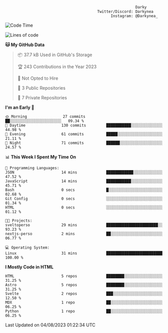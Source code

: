 ```text
                                                          Darky
                                         Twitter/Discord: Darkynea
                                               Instagram: @Darkynea_
```

<!--START_SECTION:waka-->
![Code Time](http://img.shields.io/badge/Code%20Time-7%20hrs%2036%20mins-blue)

![Lines of code](https://img.shields.io/badge/From%20Hello%20World%20I%27ve%20Written-73.7%20thousand%20lines%20of%20code-blue)

**🐱 My GitHub Data** 

> 📦 37.7 kB Used in GitHub's Storage 
 > 
> 🏆 243 Contributions in the Year 2023
 > 
> 🚫 Not Opted to Hire
 > 
> 📜 3 Public Repositories 
 > 
> 🔑 7 Private Repositories 
 > 
**I'm an Early 🐤** 

```text
🌞 Morning                27 commits          ██░░░░░░░░░░░░░░░░░░░░░░░   09.34 % 
🌆 Daytime                130 commits         ███████████░░░░░░░░░░░░░░   44.98 % 
🌃 Evening                61 commits          █████░░░░░░░░░░░░░░░░░░░░   21.11 % 
🌙 Night                  71 commits          ██████░░░░░░░░░░░░░░░░░░░   24.57 % 
```


📊 **This Week I Spent My Time On** 

```text
💬 Programming Languages: 
JSON                     14 mins             ████████████░░░░░░░░░░░░░   47.52 % 
JavaScript               14 mins             ███████████░░░░░░░░░░░░░░   45.71 % 
Bash                     0 secs              █░░░░░░░░░░░░░░░░░░░░░░░░   02.68 % 
Git Config               0 secs              ░░░░░░░░░░░░░░░░░░░░░░░░░   01.34 % 
HTML                     0 secs              ░░░░░░░░░░░░░░░░░░░░░░░░░   01.12 % 

🐱‍💻 Projects: 
sveltoperso              29 mins             ███████████████████████░░   93.23 % 
nextjs-perso             2 mins              ██░░░░░░░░░░░░░░░░░░░░░░░   06.77 % 

💻 Operating System: 
Linux                    31 mins             █████████████████████████   100.00 % 
```

**I Mostly Code in HTML** 

```text
HTML                     5 repos             ████████░░░░░░░░░░░░░░░░░   31.25 % 
Astro                    5 repos             ████████░░░░░░░░░░░░░░░░░   31.25 % 
Svelte                   2 repos             ███░░░░░░░░░░░░░░░░░░░░░░   12.50 % 
MDX                      1 repo              ██░░░░░░░░░░░░░░░░░░░░░░░   06.25 % 
Python                   1 repo              ██░░░░░░░░░░░░░░░░░░░░░░░   06.25 % 
```




 Last Updated on 04/08/2023 01:22:34 UTC
<!--END_SECTION:waka-->
